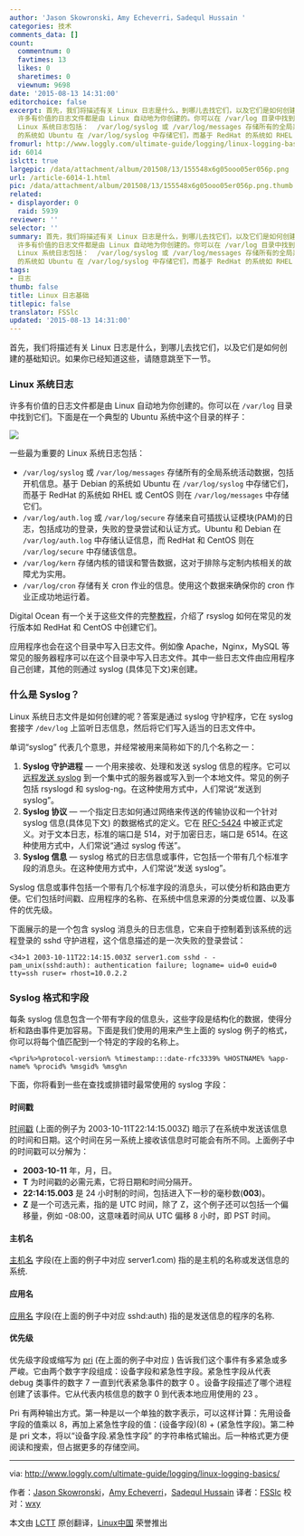 ```yaml
---
author: 'Jason Skowronski，Amy Echeverri，Sadequl Hussain '
categories: 技术
comments_data: []
count:
  commentnum: 0
  favtimes: 13
  likes: 0
  sharetimes: 0
  viewnum: 9698
date: '2015-08-13 14:31:00'
editorchoice: false
excerpt: 首先，我们将描述有关 Linux 日志是什么，到哪儿去找它们，以及它们是如何创建的基础知识。如果你已经知道这些，请随意跳至下一节。 Linux 系统日志
  许多有价值的日志文件都是由 Linux 自动地为你创建的。你可以在 /var/log 目录中找到它们。下面是在一个典型的 Ubuntu 系统中这个目录的样子：  一些最为重要的
  Linux 系统日志包括：  /var/log/syslog 或 /var/log/messages 存储所有的全局系统活动数据，包括开机信息。基于 Debian
  的系统如 Ubuntu 在 /var/log/syslog 中存储它们，而基于 RedHat 的系统如 RHEL 或 CentOS 则在 /var/log
fromurl: http://www.loggly.com/ultimate-guide/logging/linux-logging-basics/
id: 6014
islctt: true
largepic: /data/attachment/album/201508/13/155548x6g05ooo05er056p.png
url: /article-6014-1.html
pic: /data/attachment/album/201508/13/155548x6g05ooo05er056p.png.thumb.jpg
related:
- displayorder: 0
  raid: 5939
reviewer: ''
selector: ''
summary: 首先，我们将描述有关 Linux 日志是什么，到哪儿去找它们，以及它们是如何创建的基础知识。如果你已经知道这些，请随意跳至下一节。 Linux 系统日志
  许多有价值的日志文件都是由 Linux 自动地为你创建的。你可以在 /var/log 目录中找到它们。下面是在一个典型的 Ubuntu 系统中这个目录的样子：  一些最为重要的
  Linux 系统日志包括：  /var/log/syslog 或 /var/log/messages 存储所有的全局系统活动数据，包括开机信息。基于 Debian
  的系统如 Ubuntu 在 /var/log/syslog 中存储它们，而基于 RedHat 的系统如 RHEL 或 CentOS 则在 /var/log
tags:
- 日志
thumb: false
title: Linux 日志基础
titlepic: false
translator: FSSlc
updated: '2015-08-13 14:31:00'
---
```


首先，我们将描述有关 Linux 日志是什么，到哪儿去找它们，以及它们是如何创建的基础知识。如果你已经知道这些，请随意跳至下一节。


### Linux 系统日志


许多有价值的日志文件都是由 Linux 自动地为你创建的。你可以在 `/var/log` 目录中找到它们。下面是在一个典型的 Ubuntu 系统中这个目录的样子：


![](/data/attachment/album/201508/13/155548x6g05ooo05er056p.png)


一些最为重要的 Linux 系统日志包括：


* `/var/log/syslog` 或 `/var/log/messages` 存储所有的全局系统活动数据，包括开机信息。基于 Debian 的系统如 Ubuntu 在 `/var/log/syslog` 中存储它们，而基于 RedHat 的系统如 RHEL 或 CentOS 则在 `/var/log/messages` 中存储它们。
* `/var/log/auth.log` 或 `/var/log/secure` 存储来自可插拔认证模块(PAM)的日志，包括成功的登录，失败的登录尝试和认证方式。Ubuntu 和 Debian 在 `/var/log/auth.log` 中存储认证信息，而 RedHat 和 CentOS 则在 `/var/log/secure` 中存储该信息。
* `/var/log/kern` 存储内核的错误和警告数据，这对于排除与定制内核相关的故障尤为实用。
* `/var/log/cron` 存储有关 cron 作业的信息。使用这个数据来确保你的 cron 作业正成功地运行着。


Digital Ocean 有一个关于这些文件的完整[教程](https://www.digitalocean.com/community/tutorials/how-to-view-and-configure-linux-logs-on-ubuntu-and-centos)，介绍了 rsyslog 如何在常见的发行版本如 RedHat 和 CentOS 中创建它们。


应用程序也会在这个目录中写入日志文件。例如像 Apache，Nginx，MySQL 等常见的服务器程序可以在这个目录中写入日志文件。其中一些日志文件由应用程序自己创建，其他的则通过 syslog (具体见下文)来创建。


### 什么是 Syslog？


Linux 系统日志文件是如何创建的呢？答案是通过 syslog 守护程序，它在 syslog 套接字 `/dev/log` 上监听日志信息，然后将它们写入适当的日志文件中。


单词“syslog” 代表几个意思，并经常被用来简称如下的几个名称之一：


1. **Syslog 守护进程** — 一个用来接收、处理和发送 syslog 信息的程序。它可以[远程发送 syslog](https://docs.google.com/document/d/11LXZxWlkNSHkcrCWTUdnLRf_CiZz9kK0cr3yGM_BU_0/edit#heading=h.y2e9tdfk1cdb) 到一个集中式的服务器或写入到一个本地文件。常见的例子包括 rsyslogd 和 syslog-ng。在这种使用方式中，人们常说“发送到 syslog”。
2. **Syslog 协议** — 一个指定日志如何通过网络来传送的传输协议和一个针对 syslog 信息(具体见下文) 的数据格式的定义。它在 [RFC-5424](https://tools.ietf.org/html/rfc5424) 中被正式定义。对于文本日志，标准的端口是 514，对于加密日志，端口是 6514。在这种使用方式中，人们常说“通过 syslog 传送”。
3. **Syslog 信息** — syslog 格式的日志信息或事件，它包括一个带有几个标准字段的消息头。在这种使用方式中，人们常说“发送 syslog”。


Syslog 信息或事件包括一个带有几个标准字段的消息头，可以使分析和路由更方便。它们包括时间戳、应用程序的名称、在系统中信息来源的分类或位置、以及事件的优先级。


下面展示的是一个包含 syslog 消息头的日志信息，它来自于控制着到该系统的远程登录的 sshd 守护进程，这个信息描述的是一次失败的登录尝试：



```
<34>1 2003-10-11T22:14:15.003Z server1.com sshd - - pam_unix(sshd:auth): authentication failure; logname= uid=0 euid=0 tty=ssh ruser= rhost=10.0.2.2

```

### Syslog 格式和字段


每条 syslog 信息包含一个带有字段的信息头，这些字段是结构化的数据，使得分析和路由事件更加容易。下面是我们使用的用来产生上面的 syslog 例子的格式，你可以将每个值匹配到一个特定的字段的名称上。



```
<%pri%>%protocol-version% %timestamp:::date-rfc3339% %HOSTNAME% %app-name% %procid% %msgid% %msg%n

```

下面，你将看到一些在查找或排错时最常使用的 syslog 字段：


#### 时间戳


[时间戳](https://tools.ietf.org/html/rfc5424#section-6.2.3) (上面的例子为 2003-10-11T22:14:15.003Z) 暗示了在系统中发送该信息的时间和日期。这个时间在另一系统上接收该信息时可能会有所不同。上面例子中的时间戳可以分解为：


* **2003-10-11** 年，月，日。
* **T** 为时间戳的必需元素，它将日期和时间分隔开。
* **22:14:15.003** 是 24 小时制的时间，包括进入下一秒的毫秒数(**003**)。
* **Z** 是一个可选元素，指的是 UTC 时间，除了 Z，这个例子还可以包括一个偏移量，例如 -08:00，这意味着时间从 UTC 偏移 8 小时，即 PST 时间。


#### 主机名


[主机名](https://tools.ietf.org/html/rfc5424#section-6.2.4) 字段(在上面的例子中对应 server1.com) 指的是主机的名称或发送信息的系统.


#### 应用名


[应用名](https://tools.ietf.org/html/rfc5424#section-6.2.5) 字段(在上面的例子中对应 sshd:auth) 指的是发送信息的程序的名称.


#### 优先级


优先级字段或缩写为 [pri](https://tools.ietf.org/html/rfc5424#section-6.2.1) (在上面的例子中对应 ) 告诉我们这个事件有多紧急或多严峻。它由两个数字字段组成：设备字段和紧急性字段。紧急性字段从代表 debug 类事件的数字 7 一直到代表紧急事件的数字 0 。设备字段描述了哪个进程创建了该事件。它从代表内核信息的数字 0 到代表本地应用使用的 23 。


Pri 有两种输出方式。第一种是以一个单独的数字表示，可以这样计算：先用设备字段的值乘以 8，再加上紧急性字段的值：(设备字段)(8) + (紧急性字段)。第二种是 pri 文本，将以“设备字段.紧急性字段” 的字符串格式输出。后一种格式更方便阅读和搜索，但占据更多的存储空间。




---


via: <http://www.loggly.com/ultimate-guide/logging/linux-logging-basics/>


作者：[Jason Skowronski](https://www.linkedin.com/in/jasonskowronski)，[Amy Echeverri](https://www.linkedin.com/in/amyecheverri)，[Sadequl Hussain](https://www.linkedin.com/pub/sadequl-hussain/14/711/1a7) 译者：[FSSlc](https://github.com/FSSlc) 校对：[wxy](https://github.com/wxy)


本文由 [LCTT](https://github.com/LCTT/TranslateProject) 原创翻译，[Linux中国](https://linux.cn/) 荣誉推出